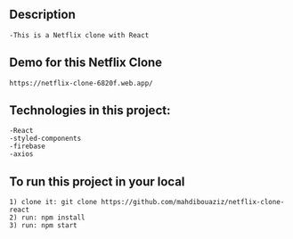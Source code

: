## Description

    -This is a Netflix clone with React

## Demo for this Netflix Clone

    https://netflix-clone-6820f.web.app/

## Technologies in this project:

    -React
    -styled-components
    -firebase
    -axios

## To run this project in your local

    1) clone it: git clone https://github.com/mahdibouaziz/netflix-clone-react
    2) run: npm install
    3) run: npm start
